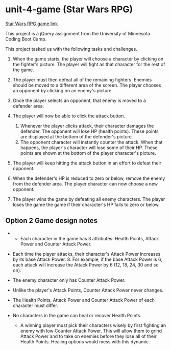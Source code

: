 # unit-4-game (Star Wars RPG)

[Star Wars RPG game link](https://awvala.github.io/unit-4-game/)

This project is a jQuery assignment from the University of Minnesota Coding Boot Camp.

This project tasked us with the following tasks and challenges.



1. When the game starts, the player will choose a character by clicking on the fighter's picture. The player will fight as that character for the rest of the game.

1. The player must then defeat all of the remaining fighters. Enemies should be moved to a different area of the screen.
The player chooses an opponent by clicking on an enemy's picture.

1. Once the player selects an opponent, that enemy is moved to a defender area.

1. The player will now be able to click the attack button.
    1. Whenever the player clicks attack, their character damages the defender. The opponent will lose HP (health points). These points are displayed at the bottom of the defender's picture. 
    1. The opponent character will instantly counter the attack. When that happens, the player's character will lose some of their HP. These points are shown at the bottom of the player character's picture.

1. The player will keep hitting the attack button in an effort to defeat their opponent.

1. When the defender's HP is reduced to zero or below, remove the enemy from the defender area. The player character can now choose a new opponent.

1. The player wins the game by defeating all enemy characters. The player loses the game the game if their character's HP falls to zero or below.


## Option 2 Game design notes


* * Each character in the game has 3 attributes: Health Points, Attack Power and Counter Attack Power.

* Each time the player attacks, their character's Attack Power increases by its base Attack Power. 
    8. For example, if the base Attack Power is 6, each attack will increase the Attack Power by 6 (12, 18, 24, 30 and so on).

* The enemy character only has Counter Attack Power.

* Unlike the player's Attack Points, Counter Attack Power never changes.

* The Health Points, Attack Power and Counter Attack Power of each character must differ.

* No characters in the game can heal or recover Health Points. 
    * A winning player must pick their characters wisely by first fighting an enemy with low Counter Attack Power. This will allow them to grind Attack Power and to take on enemies before they lose all of their Health Points. Healing options would mess with this dynamic.